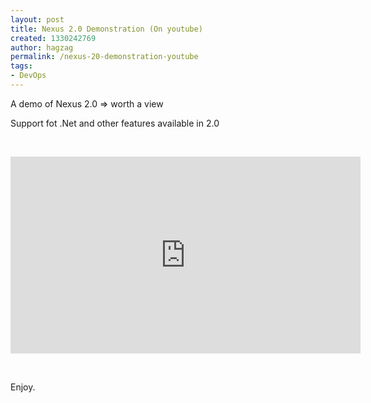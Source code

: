 ```yaml
---
layout: post
title: Nexus 2.0 Demonstration (On youtube)
created: 1330242769
author: hagzag
permalink: /nexus-20-demonstration-youtube
tags:
- DevOps
---
```

<p>A demo of Nexus 2.0 =&gt; worth a view</p>
<p>Support fot .Net and other features available in 2.0</p>
<p>&nbsp;</p>
<p><iframe width="560" height="315" frameborder="0" allowfullscreen="" src="http://www.youtube.com/embed/IYIdEFsIQGk"></iframe></p>
<p>&nbsp;</p>
<p>Enjoy.</p>
